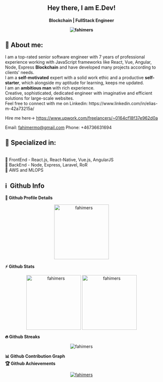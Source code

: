 <h2 align="center">
  Hey there, I am E.Dev!
</h2>

<h4 align='center'>
  Blockchain | FullStack Engineer
<p align="center">
<img src="https://komarev.com/ghpvc/?username=fahimers" alt="fahimers"/>
</p>
</h4>



## 🧑 About me:

<p>
I am a top-rated senior software engineer with 7 years of professional experience working with JavaScript frameworks like React, Vue, Angular, Node, Express <b>Blockchain</b> and have developed many projects according to clients' needs.<br>
I am a <b>self-motivated</b> expert with a solid work ethic and a productive <b>self-starter</b>, which alongside my aptitude for learning, keeps me updated. <br>
I am an <b>ambitious man</b> with rich experience.<br>
Creative, sophisticated, dedicated engineer with imaginative and efficient solutions for large-scale websites.<br>
Feel free to connect with me on Linkedin: https://www.linkedin.com/in/elias-m-42a73215a/
 
  Hire me here->  https://www.upwork.com/freelancers/~0164cf18f37e962d0a
  
  Email: fahimermo@gmail.com
  Phone: +46736631694
</p>

<h2>🥇 Specialized in:</h2>
<br>🔸 FrontEnd - React.js, React-Native, Vue.js, AngularJS
<br>🔸 BackEnd - Node, Express, Laravel, RoR
<br>🔸 AWS and MLOPS
<p>

<h2>ℹ️ &nbsp;Github Info</h2>

  <summary><b>🔎 Github Profile Details</b></summary>
<p align="center"><img height="180em" src="https://github-profile-summary-cards.vercel.app/api/cards/profile-details?username=fahimers&theme=github_dark" alt="fahimers" align = "center"/></p>

  <summary><b>⚡ Github Stats</b></summary>
<p align="center"><img height="180em" src="https://github-readme-stats.vercel.app/api?username=fahimers&hide_border=true&count_private=true&show_icons=true&theme=radical" alt="fahimers" align = "center"/>
<img height="180em" src="https://github-readme-stats.vercel.app/api/top-langs?username=fahimers&show_icons=true&locale=en&layout=compact&hide_border=true&theme=radical" alt="fahimers" align = "center"/></p>

 <summary><b>🔥 Github Streaks</b></summary>
<p align="center"><img src="https://github-readme-streak-stats.herokuapp.com/?user=fahimers&theme=black-ice&hide_border=true&stroke=0000&background=0D1117&ring=e05397&fire=e05397&currStreakLabel=e05397" alt="fahimers" /></p>

<summary><b>📊 Github Contribution Graph</b></summary>

<!-- </details>
<details>    -->
 <summary><b>🏆 Github Achievements</b></summary>
<p align="center"> <a href="https://github.com/fahimers"><img src="https://github-profile-trophy.vercel.app/?username=fahimers&margin-w=5&theme=radical" alt="fahimers" /></a> </p>

<br>
